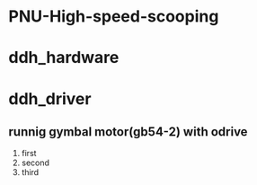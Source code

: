 # PNU-High-speed-scooping

# ddh_hardware

# ddh_driver
## runnig gymbal motor(gb54-2) with odrive
1. first
2. second
3. third

